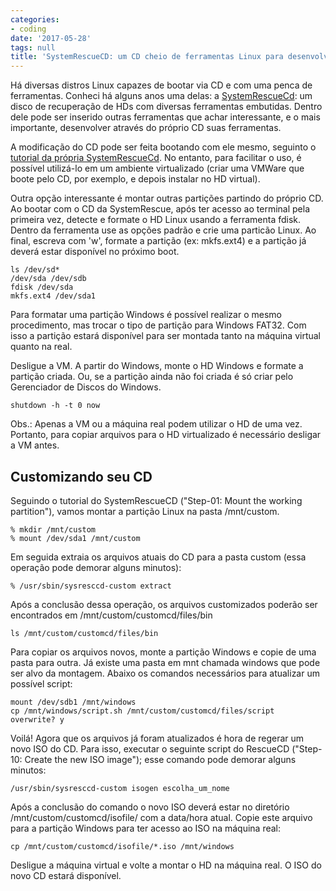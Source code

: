 ```yaml
---
categories:
- coding
date: '2017-05-28'
tags: null
title: 'SystemRescueCD: um CD cheio de ferramentas Linux para desenvolvedores e suporte'
---
```


Há diversas distros Linux capazes de bootar via CD e com uma penca de ferramentas. Conheci há alguns anos uma delas: a [SystemRescueCd](http://www.system-rescue-cd.org/SystemRescueCd_Homepage): um disco de recuperação de HDs com diversas ferramentas embutidas. Dentro dele pode ser inserido outras ferramentas que achar interessante, e o mais importante, desenvolver através do próprio CD suas ferramentas.

A modificação do CD pode ser feita bootando com ele mesmo, seguinto o [tutorial da própria SystemRescueCd](http://www.system-rescue-cd.org/Sysresccd-manual-en_How_to_personalize_SystemRescueCd). No entanto, para facilitar o uso, é possível utilizá-lo em um ambiente virtualizado (criar uma VMWare que boote pelo CD, por exemplo, e depois instalar no HD virtual).

Outra opção interessante é montar outras partições partindo do próprio CD. Ao bootar com o CD da SystemRescue, após ter acesso ao terminal pela primeira vez, detecte e formate o HD Linux usando a ferramenta fdisk. Dentro da ferramenta use as opções padrão e crie uma particão Linux. Ao final, escreva com 'w', formate a partição (ex: mkfs.ext4) e a partição já deverá estar disponível no próximo boot.

```
ls /dev/sd*
/dev/sda /dev/sdb
fdisk /dev/sda
mkfs.ext4 /dev/sda1
```

Para formatar uma partição Windows é possível realizar o mesmo procedimento, mas trocar o tipo de partição para Windows FAT32. Com isso a partição estará disponível para ser montada tanto na máquina virtual quanto na real.

Desligue a VM. A partir do Windows, monte o HD Windows e formate a partição criada. Ou, se a partição ainda não foi criada é só criar pelo Gerenciador de Discos do Windows.

```
shutdown -h -t 0 now
```

Obs.: Apenas a VM ou a máquina real podem utilizar o HD de uma vez. Portanto, para copiar arquivos para o HD virtualizado é necessário desligar a VM antes.

## Customizando seu CD

Seguindo o tutorial do SystemRescueCD ("Step-01: Mount the working partition"), vamos montar a partição Linux na pasta /mnt/custom.

```
% mkdir /mnt/custom
% mount /dev/sda1 /mnt/custom
```

Em seguida extraia os arquivos atuais do CD para a pasta custom (essa operação pode demorar alguns minutos):

```
% /usr/sbin/sysresccd-custom extract
```

Após a conclusão dessa operação, os arquivos customizados poderão ser encontrados em /mnt/custom/customcd/files/bin

```
ls /mnt/custom/customcd/files/bin
```

Para copiar os arquivos novos, monte a partição Windows e copie de uma pasta para outra. Já existe uma pasta em mnt chamada windows que pode ser alvo da montagem. Abaixo os comandos necessários para atualizar um possível script:

```
mount /dev/sdb1 /mnt/windows
cp /mnt/windows/script.sh /mnt/custom/customcd/files/script
overwrite? y
```

Voilá! Agora que os arquivos já foram atualizados é hora de regerar um novo ISO do CD. Para isso, executar o seguinte script do RescueCD ("Step-10: Create the new ISO image"); esse comando pode demorar alguns minutos:

```
/usr/sbin/sysresccd-custom isogen escolha_um_nome
```

Após a conclusão do comando o novo ISO deverá estar no diretório /mnt/custom/customcd/isofile/ com a data/hora atual. Copie este arquivo para a partição Windows para ter acesso ao ISO na máquina real:

```
cp /mnt/custom/customcd/isofile/*.iso /mnt/windows
```

Desligue a máquina virtual e volte a montar o HD na máquina real. O ISO do novo CD estará disponível.

